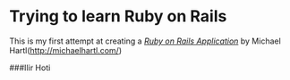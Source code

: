# Trying to learn Ruby on Rails

This is my first attempt at creating a [*Ruby on Rails Application*](http://rubyonrailstutorials.com/) by Michael Hartl(http://michaelhartl.com/)

###Ilir Hoti